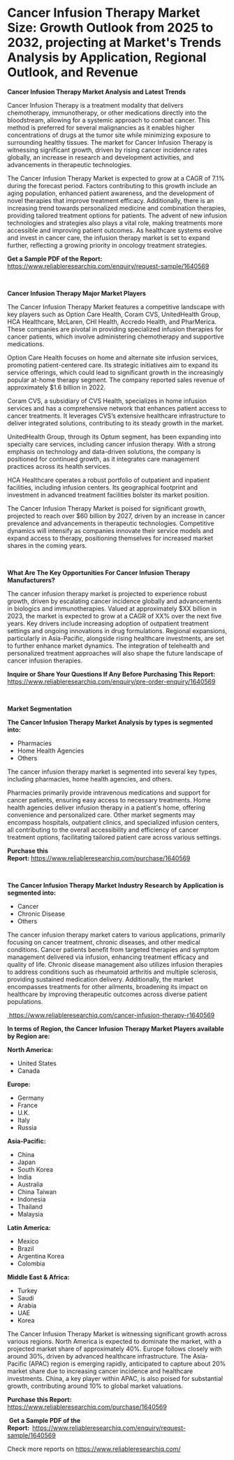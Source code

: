 <p><h1>Cancer Infusion Therapy Market Size: Growth Outlook from 2025 to 2032, projecting at Market's Trends Analysis by Application, Regional Outlook, and Revenue</h1></p><p><strong>Cancer Infusion Therapy Market Analysis and Latest Trends</strong></p>
<p><p>Cancer Infusion Therapy is a treatment modality that delivers chemotherapy, immunotherapy, or other medications directly into the bloodstream, allowing for a systemic approach to combat cancer. This method is preferred for several malignancies as it enables higher concentrations of drugs at the tumor site while minimizing exposure to surrounding healthy tissues. The market for Cancer Infusion Therapy is witnessing significant growth, driven by rising cancer incidence rates globally, an increase in research and development activities, and advancements in therapeutic technologies.</p><p>The Cancer Infusion Therapy Market is expected to grow at a CAGR of 7.1% during the forecast period. Factors contributing to this growth include an aging population, enhanced patient awareness, and the development of novel therapies that improve treatment efficacy. Additionally, there is an increasing trend towards personalized medicine and combination therapies, providing tailored treatment options for patients. The advent of new infusion technologies and strategies also plays a vital role, making treatments more accessible and improving patient outcomes. As healthcare systems evolve and invest in cancer care, the infusion therapy market is set to expand further, reflecting a growing priority in oncology treatment strategies.</p></p>
<p><strong>Get a Sample PDF of the Report:&nbsp;</strong> <a href="https://www.reliableresearchiq.com/enquiry/request-sample/1640569?utm_campaign=2297&utm_medium=2&utm_source=Github&utm_content=ia&utm_term=03032025&utm_id=cancer-infusion-therapy">https://www.reliableresearchiq.com/enquiry/request-sample/1640569</a></p>
<p>&nbsp;</p>
<p><strong>Cancer Infusion Therapy Major Market Players</strong></p>
<p><p>The Cancer Infusion Therapy Market features a competitive landscape with key players such as Option Care Health, Coram CVS, UnitedHealth Group, HCA Healthcare, McLaren, CHI Health, Accredo Health, and PharMerica. These companies are pivotal in providing specialized infusion therapies for cancer patients, which involve administering chemotherapy and supportive medications.</p><p>Option Care Health focuses on home and alternate site infusion services, promoting patient-centered care. Its strategic initiatives aim to expand its service offerings, which could lead to significant growth in the increasingly popular at-home therapy segment. The company reported sales revenue of approximately $1.6 billion in 2022.</p><p>Coram CVS, a subsidiary of CVS Health, specializes in home infusion services and has a comprehensive network that enhances patient access to cancer treatments. It leverages CVS’s extensive healthcare infrastructure to deliver integrated solutions, contributing to its steady growth in the market.</p><p>UnitedHealth Group, through its Optum segment, has been expanding into specialty care services, including cancer infusion therapy. With a strong emphasis on technology and data-driven solutions, the company is positioned for continued growth, as it integrates care management practices across its health services.</p><p>HCA Healthcare operates a robust portfolio of outpatient and inpatient facilities, including infusion centers. Its geographical footprint and investment in advanced treatment facilities bolster its market position.</p><p>The Cancer Infusion Therapy Market is poised for significant growth, projected to reach over $60 billion by 2027, driven by an increase in cancer prevalence and advancements in therapeutic technologies. Competitive dynamics will intensify as companies innovate their service models and expand access to therapy, positioning themselves for increased market shares in the coming years.</p></p>
<p>&nbsp;</p>
<p><strong>What Are The Key Opportunities For Cancer Infusion Therapy Manufacturers?</strong></p>
<p><p>The cancer infusion therapy market is projected to experience robust growth, driven by escalating cancer incidence globally and advancements in biologics and immunotherapies. Valued at approximately $XX billion in 2023, the market is expected to grow at a CAGR of XX% over the next five years. Key drivers include increasing adoption of outpatient treatment settings and ongoing innovations in drug formulations. Regional expansions, particularly in Asia-Pacific, alongside rising healthcare investments, are set to further enhance market dynamics. The integration of telehealth and personalized treatment approaches will also shape the future landscape of cancer infusion therapies.</p></p>
<p><strong>Inquire or Share Your Questions If Any Before Purchasing This Report:</strong> <a href="https://www.reliableresearchiq.com/enquiry/pre-order-enquiry/1640569?utm_campaign=2297&utm_medium=2&utm_source=Github&utm_content=ia&utm_term=03032025&utm_id=cancer-infusion-therapy">https://www.reliableresearchiq.com/enquiry/pre-order-enquiry/1640569</a></p>
<p>&nbsp;</p>
<p><strong>Market Segmentation</strong></p>
<p><strong>The Cancer Infusion Therapy Market Analysis by types is segmented into:</strong></p>
<p><ul><li>Pharmacies</li><li>Home Health Agencies</li><li>Others</li></ul></p>
<p><p>The cancer infusion therapy market is segmented into several key types, including pharmacies, home health agencies, and others. </p><p>Pharmacies primarily provide intravenous medications and support for cancer patients, ensuring easy access to necessary treatments. Home health agencies deliver infusion therapy in a patient's home, offering convenience and personalized care. Other market segments may encompass hospitals, outpatient clinics, and specialized infusion centers, all contributing to the overall accessibility and efficiency of cancer treatment options, facilitating tailored patient care across various settings.</p></p>
<p><strong>Purchase this Report:&nbsp;</strong><a href="https://www.reliableresearchiq.com/purchase/1640569?utm_campaign=2297&utm_medium=2&utm_source=Github&utm_content=ia&utm_term=03032025&utm_id=cancer-infusion-therapy">https://www.reliableresearchiq.com/purchase/1640569</a></p>
<p>&nbsp;</p>
<p><strong>The Cancer Infusion Therapy Market Industry Research by Application is segmented into:</strong></p>
<p><ul><li>Cancer</li><li>Chronic Disease</li><li>Others</li></ul></p>
<p><p>The cancer infusion therapy market caters to various applications, primarily focusing on cancer treatment, chronic diseases, and other medical conditions. Cancer patients benefit from targeted therapies and symptom management delivered via infusion, enhancing treatment efficacy and quality of life. Chronic disease management also utilizes infusion therapies to address conditions such as rheumatoid arthritis and multiple sclerosis, providing sustained medication delivery. Additionally, the market encompasses treatments for other ailments, broadening its impact on healthcare by improving therapeutic outcomes across diverse patient populations.</p></p>
<p><a href="https://www.reliableresearchiq.com/cancer-infusion-therapy-r1640569?utm_campaign=2297&utm_medium=2&utm_source=Github&utm_content=ia&utm_term=03032025&utm_id=cancer-infusion-therapy">&nbsp;https://www.reliableresearchiq.com/cancer-infusion-therapy-r1640569</a></p>
<p><strong>In terms of Region, the Cancer Infusion Therapy Market Players available by Region are:</strong></p>
<p>
    <p> <strong> North America: </strong>
        <ul>
            <li>United States</li>
            <li>Canada</li>
        </ul>
        </p> 
    <p> <strong> Europe: </strong>
        <ul>
            <li>Germany</li>
            <li>France</li>
            <li>U.K.</li>
            <li>Italy</li>
            <li>Russia</li>
        </ul>
        </p> 
    <p> <strong> Asia-Pacific: </strong>
        <ul>
            <li>China</li>
            <li>Japan</li>
            <li>South Korea</li>
            <li>India</li>
            <li>Australia</li>
            <li>China Taiwan</li>
            <li>Indonesia</li>
            <li>Thailand</li>
            <li>Malaysia</li>
        </ul>
        </p> 
    <p> <strong> Latin America: </strong>
        <ul>
            <li>Mexico</li>
            <li>Brazil</li>
            <li>Argentina Korea</li>
            <li>Colombia</li>
        </ul>
        </p> 
    <p> <strong> Middle East & Africa: </strong>
        <ul>
            <li>Turkey</li>
            <li>Saudi</li>
            <li>Arabia</li>
            <li>UAE</li>
            <li>Korea</li>
        </ul>
    </p>
    </p>
<p><p>The Cancer Infusion Therapy Market is witnessing significant growth across various regions. North America is expected to dominate the market, with a projected market share of approximately 40%. Europe follows closely with around 30%, driven by advanced healthcare infrastructure. The Asia-Pacific (APAC) region is emerging rapidly, anticipated to capture about 20% market share due to increasing cancer incidence and healthcare investments. China, a key player within APAC, is also poised for substantial growth, contributing around 10% to global market valuations.</p></p>
<p><strong>Purchase this Report: </strong><a href="https://www.reliableresearchiq.com/purchase/1640569?utm_campaign=2297&utm_medium=2&utm_source=Github&utm_content=ia&utm_term=03032025&utm_id=cancer-infusion-therapy">https://www.reliableresearchiq.com/purchase/1640569</a></p>
<p>&nbsp;<strong>Get a Sample PDF of the Report:&nbsp;&nbsp;</strong><a href="https://www.reliableresearchiq.com/enquiry/request-sample/1640569?utm_campaign=2297&utm_medium=2&utm_source=Github&utm_content=ia&utm_term=03032025&utm_id=cancer-infusion-therapy">https://www.reliableresearchiq.com/enquiry/request-sample/1640569</a></p>
<p><strong></strong></p>
<p>Check more reports on <a href="https://www.reliableresearchiq.com/?utm_campaign=2297&utm_medium=2&utm_source=Github&utm_content=ia&utm_term=03032025&utm_id=cancer-infusion-therapy">https://www.reliableresearchiq.com/</a></p>